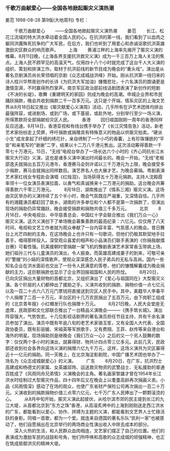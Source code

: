 ### 千歌万曲献爱心——全国各地掀起赈灾义演热潮
姜范
1998-08-28
第9版(大地周刊)
专栏：

　　千歌万曲献爱心
　　——全国各地掀起赈灾义演热潮
　　姜范
　　长江、松花江流域的特大洪水牵动着全国人民的心。在抗洪的第一线，我们看到了以血肉之躯同洪魔殊死抗争的广大军民，在后方，我们也听到了用爱心和赤诚讴歌抗洪英雄激励灾区群众的响亮歌声。
　　上海
　　黄浦江畔的上海率先揭开了赈灾义演的帷幕。8月11日晚，《上海各界支援抗洪救灾义演》成为一千三百万上海人关注的焦点。上海人民不顾罕见的高温天气，仅用四十八个小时就完成了这台千人大义演的组织、策划和排演工作。取材于抗洪前线的新节目成为晚会的“重头戏”。演出是从著名京剧演员尚长荣领唱的京剧《众志成城战洪峰》开始。刚从抗洪第一线归来的诗人桂兴华熬夜创作的长诗《为抗洪大军加油》慷慨悲壮，十六名演员的朗诵更是激情澎湃，不时赢得热烈掌声。南京军区政治部前线话剧团表演了新创作的短剧《不决的长堤》，歌舞《重建明天的家园》则成为晚会的高潮。申城企业界和市民踊跃捐款，晚会共收到捐款二千一百多万元。这只是个开端，情系灾区的上海文艺界从8月18日起又推出《赈灾献爱心义演周》活动，几乎所有在沪艺术团体均排出最强阵容，或进剧场，或到广场，或下基层，或赴外地，分别举行至少一场义演，所得票款将全部捐献给灾区人民。
　　香港
　　回归祖国刚刚一周年的香港同样反应迅速。8月14日，香港亚视和有线台携手举办了《长江灾情告急》活动，新老艺术家纷纷走上荧屏，呼吁捐款或捐赠具有特殊意义的物品以供赈灾拍卖。“硬派小生”成龙拿起了纤细的绣花针，亲自绣制了一个小巧的香囊，上有珍珠镶嵌的“平安”和亲笔写的“谢谢”二字，结果以十二万八千港元售出。这次活动筹得善款一千零七十万港元。15日，“无线”电视台举办了一场长达六个小时的《齐心同抗长江水赈灾大行动》义演，这也是诸多义演中演出时间最长的。晚会一开始，“无线”老板邵逸夫就捐出五百万元港币，香港赛马会则许诺以三千万港元为上限，晚会接受多少捐款，赛马会就捐出同样数目。演艺界名人也大展才艺，为晚会募捐。粤剧表演艺术家红线女专程赴会演唱《红烛泪》，当场获得五十万港元捐款。主持人沈殿霞率领十一位女演员表演拉面，以勇气和真诚换来十二万港元的捐助。这台晚会共筹得善款六千零三万港元。
　　8月18日，湖南推出了《情系三湘》赈灾义演。这场由灾区举办的义演持续了五个半小时，晚会气氛既庄严凝重，又深情自信。几乎所有的湘籍演员都赶回了故乡。湖南的许多单位和个人都不是第一次捐款了，但演出现场的捐助仍异常踊跃，晚会接受捐款和捐物共值三千多万元。
　　北京
　　8月16日，中央电视台、中华慈善总会、中国红十字会联合推出《我们万众一心》赈灾义演。这次义演创下了单场晚会募集善款的最高纪录：六亿元。仅仅用了八天时间，电视和文艺工作者就为观众奉献了一台内容丰富、气氛感人的晚会。昔日舞台上光芒四射的主角，在这场晚会上也许只有一句歌词，但他们仍极其默契地手拉着手，唱得那样投入。深受观众喜爱的相声和小品演员们联手表演的《你捐我献擂台赛》可看性强。抗美援朝时曾捐献一架飞机的豫剧表演艺术家常香玉带病上场，她们祖孙三代与儿童演员的演出，令人振奋。而英雄高建成妻子的到来，可敬可亲的“警嫂”刘小娟的深情歌声，使观众深深感念人民子弟兵的无私与高尚。国内一些知名企业在洪水面前也交出了一份令人民满意的答卷，他们的慷慨解囊成为晚会捐献的主力，这巨额捐款也显示了企业界回报祖国和人民的热忱。
　　8月20日，已向灾区捐出大量财物的首都北京，又组织演出了《爱心与祖国同在》大型赈灾义演。各个阶层的人们都伸出了援助之手。义演共收到的捐款、捐物价值一点七亿元以及一百二十点六八万元门票钱将直接送到灾区人民手中。其中，美籍华人李春平个人捐赠了二百一十万元，丰台区的十几万农民捐出了五百万元，由下岗职工组成的《北京青年报》小红帽发行队也捐赠十万元。
　　8月21日晚，人民大会堂座无虚席，民政部和文化部联合推出了一台精品义演晚会———《携手筑长城》。演出阵容强大，气势恢宏。十几位影视话剧界的著名演员担任节目主持，共有千余名演员参加了演出。演员中既有年逾八旬的老艺术家骆玉笙，又有全国人大代表、全国政协委员，既有彭丽媛、宋祖英等军旅歌手，又有费翔、王菲、赵传等来自港台和海外的明星。现场捐助则是继晚会《我们万众一心》之后的又一个另人鼓舞的数字：仅仅两个多小时的演出，就募得财、物共计四点零三亿多元。此前几天，民政部还收到社会各界向这场义演的捐赠六亿九千万元，这样，这场义演共为灾区募得近十一亿元的捐助。同一天晚上，在北京海淀影剧院，中国广播艺术团也举办了一场名为《众志成城献爱心》的义演。
　　广东
　　8月20日，在广东，抗洪烈士高建成和杨德文的家属、女英雄邱玲、运送救灾物资的武警战士、无私援助的普通百姓成了《风雨同舟兄弟情》义演晚会的主角。著名画家黎雄才曾在1954年长江洪水时绘制过大型赈灾作品，四十四年后又在晚会上以耄耋高龄再次捐画义卖。小品《风雨情深》感动了在场的观众，也使广东省财产保险公司再次捐出一百二十万元。义演收到的捐款捐物价值三点零六亿元，七千万广东人民捧出了一颗颗滚烫的心。
　　从8月中旬开始，赈灾义演此起彼伏，从哈尔滨市郊的民主堤到长江的九江大堤，从首都北京到“东方之珠”香港，从高温炙烤中的上海到刚刚送走西江洪水的广东，都能看到以爱心、协作、拼搏为主题的义演，都能看到文艺界人士忙碌活跃的身影。同唱一首歌，都为一个爱。就连来自德国的著名乐队“凯利一家”也被感动了，他们自愿捐出在北京举行的两场商业性演出收入中除去成本的部分。
　　深入火热的生活，和人民群众血肉相连，文艺家们摆正了自己的位置。他们的表演成为激励军民的战鼓和号角，他们所呼唤和高歌的众志成城的顽强精神，也正在筑成抵御洪灾的精神大堤。
